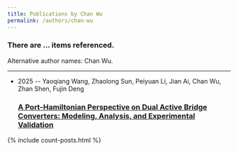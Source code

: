```yaml
---
title: Publications by Chan Wu
permalink: /authors/chan-wu
---
```


<h3 id="number-posts">There are ... items referenced.</h3>
<p id='info-authors'>Alternative author names: Chan Wu.</p>
<hr />
<ul class="post-list">
<li><span class='post-meta'>2025 -- Yaoqiang Wang, Zhaolong Sun, Peiyuan Li, Jian Ai, Chan Wu, Zhan Shen, Fujin Deng</span><h3><a class='post-link' href="{{ site.baseurl }}/a-port-hamiltonian-perspective-on-dual-active-bridge-converters-modeling-analysis-and-experimental-validation">A Port-Hamiltonian Perspective on Dual Active Bridge Converters: Modeling, Analysis, and Experimental Validation</a></h3></li>

</ul>
{% include count-posts.html %}
